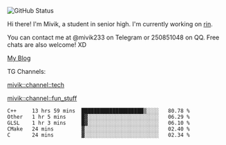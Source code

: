 ![GitHub Status](https://github-readme-stats.vercel.app/api?show_icons=true&username=Mivik)

Hi there! I'm Mivik, a student in senior high. I'm currently working on [rin](https://github.com/Mivik/rin).

You can contact me at @mivik233 on Telegram or 250851048 on QQ. Free chats are also welcome! XD

[My Blog](https://mivik.gitee.io)

TG Channels:

[mivik::channel::tech](https://t.me/mivik_channel_tech/)

[mivik::channel::fun_stuff](https://t.me/mivik_channel_fun_stuff/)

<!--START_SECTION:waka-->
```text
C++     13 hrs 59 mins  ████████████████████▒░░░░   80.78 % 
Other   1 hr 5 mins     █▓░░░░░░░░░░░░░░░░░░░░░░░   06.29 % 
GLSL    1 hr 3 mins     █▓░░░░░░░░░░░░░░░░░░░░░░░   06.10 % 
CMake   24 mins         ▓░░░░░░░░░░░░░░░░░░░░░░░░   02.40 % 
C       24 mins         ▓░░░░░░░░░░░░░░░░░░░░░░░░   02.34 % 
```
<!--END_SECTION:waka-->
